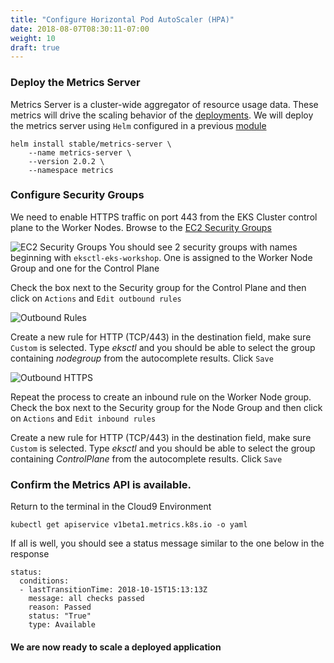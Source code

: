 ```yaml
---
title: "Configure Horizontal Pod AutoScaler (HPA)"
date: 2018-08-07T08:30:11-07:00
weight: 10
draft: true
---
```


### Deploy the Metrics Server
Metrics Server is a cluster-wide aggregator of resource usage data. These metrics will drive the scaling behavior of the [deployments](https://kubernetes.io/docs/concepts/workloads/controllers/deployment/). We will deploy the metrics server using `Helm` configured in a previous [module](../../helm)

```
helm install stable/metrics-server \
    --name metrics-server \
    --version 2.0.2 \
    --namespace metrics
```
### Configure Security Groups
We need to enable HTTPS traffic on port 443 from the EKS Cluster control plane to the Worker Nodes. Browse to the [EC2 Security Groups](https://us-west-2.console.aws.amazon.com/ec2/v2/home?region=us-west-2#SecurityGroups:search=eksctl;sort=tag:Name)

![EC2 Security Groups](/images/scaling-ec2-sg.png)
You should see 2 security groups with names beginning with `eksctl-eks-workshop`. One is assigned to the Worker Node Group and one for the Control Plane

Check the box next to the Security group for the Control Plane and then click on `Actions` and `Edit outbound rules`

![Outbound Rules](/images/scaling-cp-outbound.png)

Create a new rule for HTTP (TCP/443) in the destination field, make sure `Custom` is selected. Type *eksctl* and you should be able to select the group containing *nodegroup* from the autocomplete results. Click `Save`

![Outbound HTTPS](/images/scaling-cp-https.png)

Repeat the process to create an inbound rule on the Worker Node group. Check the box next to the Security group for the Node Group and then click on `Actions` and `Edit inbound rules`

Create a new rule for HTTP (TCP/443) in the destination field, make sure `Custom` is selected. Type *eksctl* and you should be able to select the group containing *ControlPlane* from the autocomplete results. Click `Save`

### Confirm the Metrics API is available.

Return to the terminal in the Cloud9 Environment
```
kubectl get apiservice v1beta1.metrics.k8s.io -o yaml
```
If all is well, you should see a status message similar to the one below in the response
```
status:
  conditions:
  - lastTransitionTime: 2018-10-15T15:13:13Z
    message: all checks passed
    reason: Passed
    status: "True"
    type: Available
```

#### We are now ready to scale a deployed application






